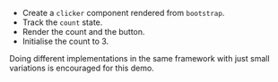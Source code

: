 
* Create a `clicker` component rendered from `bootstrap`.
* Track the `count` state.
* Render the count and the button.
* Initialise the count to 3.

Doing different implementations in the same framework with just small variations is encouraged for this demo.